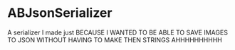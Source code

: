 # ABJsonSerializer
A serializer I made just BECAUSE I WANTED TO BE ABLE TO SAVE IMAGES TO JSON WITHOUT HAVING TO MAKE THEN STRINGS AHHHHHHHHHH
